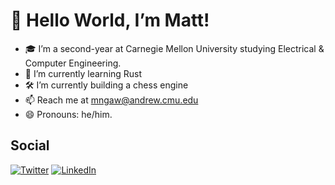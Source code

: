 # 👋 Hello World, I’m Matt!
- 🎓 I’m a second-year at Carnegie Mellon University studying Electrical & Computer Engineering.
- 🦀 I’m currently learning Rust 
- 🛠 I’m currently building a chess engine
- 📫 Reach me at mngaw@andrew.cmu.edu
- 😄 Pronouns: he/him.

## Social
[![Twitter](https://img.shields.io/badge/mattngaw-%231DA1F2.svg?style=for-the-badge&logo=Twitter&logoColor=white)](https://twitter.com/mattngaw)
[![LinkedIn](https://img.shields.io/badge/linkedin-%230077B5.svg?style=for-the-badge&logo=linkedin&logoColor=white)](https://www.linkedin.com/in/mattngaw)
